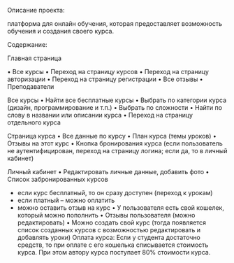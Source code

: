 Описание проекта: 

платформа для онлайн обучения, которая предоставляет возможность обучения и создания своего курса.

Содержание:

Главная страница

•	Все курсы 
•	Переход на страницу курсов
•	Переход на страницу авторизации
•	Переход на страницу регистрации
•	Все отзывы
•	Преподаватели

Все курсы 
•	Найти все бесплатные курсы
•	Выбрать по категории курса (дизайн, программирование и т.п.)
•	Выбрать по сложности
•	Найти по слову в названии или описании курса
•	Переход на страницу отдельного курса

Страница курса
•	Все данные по курсу
•	План курса (темы уроков)
•	Отзывы на этот курс
•	Кнопка бронирования курса (если пользователь не аутентифицирован, переход на страницу логина; если да, то в личный кабинет)

Личный кабинет
•	Редактировать личные данные, добавить фото
•	Список забронированных курсов
- если курс бесплатный, то он сразу доступен (переход к урокам)
- если платный – можно оплатить
- можно оставить отзыв на курс 
•	У пользователя есть свой кошелек, который можно пополнить 
•	Отзывы пользователя (можно редактировать)
•	Можно создать свой курс (тогда появляется список созданных курсов с возможностью редактировать и добавлять уроки)
Оплата курса:
Если у студента достаточно средств, то при оплате с его кошелька списывается стоимость курса. При этом автору курса поступает 80% стоимости курса. 
